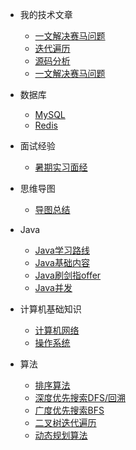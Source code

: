 * 我的技术文章
    * [一文解决赛马问题](./docs/article/saima.md)
    * [迭代遍历](./docs/algorithm/迭代遍历.md)
    * [源码分析](./docs/article/sourcecode.md)
    * [一文解决赛马问题](./docs/article/saima.md)

*  数据库
    * [MySQL](./docs/database/Mysql技术内幕阅读笔记.md)
    * [Redis](./docs/database/Redis设计与实现阅读笔记.md)

*  面试经验
    * [暑期实习面经](./docs/mianjin/javamianjing.md)

*  思维导图
    * [导图总结](./docs/mianjin/daotu.md)

* Java
    * [Java学习路线](./docs/java/javastudy.md)
    * [Java基础内容](./docs/java/javajichuneirong.md)
    * [Java刷剑指offer](./docs/java/javaleetcode.md)
    * [Java并发](./docs/java/Java并发编程艺术读书笔记.md)

* 计算机基础知识
    * [计算机网络](./docs/network/network.md)
    * [操作系统](./docs/os/os.md)
    
* 算法
    * [排序算法](./docs/algorithm/排序算法.md)
    * [深度优先搜索DFS/回溯](./docs/algorithm/dfs.md)
    * [广度优先搜索BFS](./docs/algorithm/bfs.md)
    * [二叉树迭代遍历](./docs/algorithm/迭代遍历.md)
    * [动态规划算法](./docs/algorithm/dp.md)



